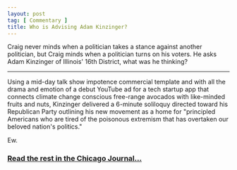 ```yaml
---
layout: post
tag: [ Commentary ]
title: Who is Advising Adam Kinzinger?
---
```


Craig never minds when a politician takes a stance against another politician, but Craig minds when a politician turns on his voters. He asks Adam Kinzinger of Illinois' 16th District, what was he thinking?

---

Using a mid-day talk show impotence commercial template and with all the drama and emotion of a debut YouTube ad for a tech startup app that connects climate change conscious free-range avocados with like-minded fruits and nuts, Kinzinger delivered a 6-minute soliloquy directed toward his Republican Party outlining his new movement as a home for "principled Americans who are tired of the poisonous extremism that has overtaken our beloved nation's politics."

Ew.

<h3><a href="https://www.chicagojournal.com/opinion-who-is-advising-adam-kinzinger/">Read the rest in the Chicago Journal...</a></h3>

<br/>
